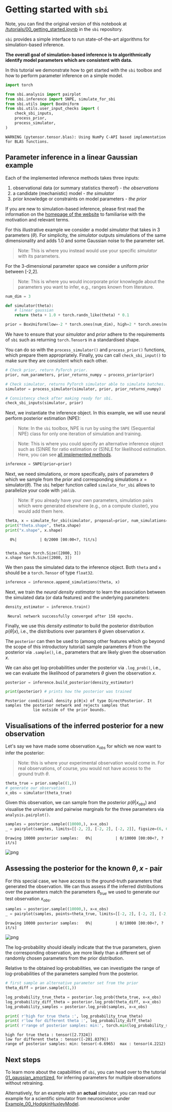 # Getting started with `sbi`

Note, you can find the original version of this notebook at [/tutorials/00_getting_started.ipynb](https://github.com/sbi-dev/sbi/blob/main/tutorials/00_getting_started.ipynb) in the `sbi` repository.

`sbi` provides a simple interface to run state-of-the-art algorithms for simulation-based inference.

**The overall goal of simulation-based inference is to algorithmically identify model parameters which are consistent with data.**

In this tutorial we demonstrate how to get started with the `sbi` toolbox and how to perform parameter inference on a simple model.


```python
import torch

from sbi.analysis import pairplot
from sbi.inference import SNPE, simulate_for_sbi
from sbi.utils import BoxUniform
from sbi.utils.user_input_checks import (
    check_sbi_inputs,
    process_prior,
    process_simulator,
)
```

    WARNING (pytensor.tensor.blas): Using NumPy C-API based implementation for BLAS functions.


## Parameter inference in a linear Gaussian example



Each of the implemented inference methods takes three inputs:  
1. observational data (or summary statistics thereof) - _the observations_  
2. a candidate (mechanistic) model - _the simulator_  
3. prior knowledge or constraints on model parameters - _the prior_

If you are new to simulation-based inference, please first read the information on the [homepage of the website](https://sbi-dev.github.io/sbi/) to familiarise with the motivation and relevant terms.

For this illustrative example we consider a model _simulator_ that takes in 3 parameters ($\theta$). For simplicity, the _simulator_ outputs simulations of the same dimensionality and adds 1.0 and some Gaussian noise to the parameter set. 

> Note: This is where you instead would use your specific  _simulator_ with its parameters.

For the 3-dimensional parameter space we consider a uniform _prior_ between [-2,2].

> Note: This is where you would incorporate prior knowlegde about the parameters you want to infer, e.g., ranges known from literature. 


```python
num_dim = 3

def simulator(theta):
    # linear gaussian
    return theta + 1.0 + torch.randn_like(theta) * 0.1

prior = BoxUniform(low=-2 * torch.ones(num_dim), high=2 * torch.ones(num_dim))
```

We have to ensure that your _simulator_ and _prior_ adhere to the requirements of `sbi` such as returning `torch.Tensor`s in a standardised shape. 

You can do so with the `process_simulator()` and `process_prior()` functions, which prepare them appropriately. Finally, you can call `check_sbi_input()` to make sure they are consistent which each other.


```python
# Check prior, return PyTorch prior.
prior, num_parameters, prior_returns_numpy = process_prior(prior)

# Check simulator, returns PyTorch simulator able to simulate batches.
simulator = process_simulator(simulator, prior, prior_returns_numpy)

# Consistency check after making ready for sbi.
check_sbi_inputs(simulator, prior)
```

Next, we instantiate the inference object. In this example, we will use neural perform posterior estimation (NPE):

> Note: In the `sbi` toolbox, NPE is run by using the `SNPE` (Sequential NPE) class for only one iteration of simulation and training. 

> Note: This is where you could specify an alternative inference object such as (S)NRE for ratio estimation or (S)NLE for likelihood estimation. Here, you can see [all implemented methods](https://sbi-dev.github.io/sbi/latest/tutorials/16_implemented_methods/).


```python
inference = SNPE(prior=prior)
```

Next, we need simulations, or more specifically, pairs of parameters $\theta$ which we sample from the _prior_ and corresponding simulations $x = \mathrm{simulator} (\theta)$. The `sbi` helper function called `simulate_for_sbi` allows to parallelize your code with `joblib`.

 > Note: If you already have your own parameters, simulation pairs which were generated elsewhere (e.g., on a compute cluster), you would add them here.  



```python
theta, x = simulate_for_sbi(simulator, proposal=prior, num_simulations=2000)
print("theta.shape", theta.shape)
print("x.shape", x.shape)
```


      0%|          | 0/2000 [00:00<?, ?it/s]


    theta.shape torch.Size([2000, 3])
    x.shape torch.Size([2000, 3])


We then pass the simulated data to the inference object. Both `theta` and `x` should be a `torch.Tensor` of type `float32`.


```python
inference = inference.append_simulations(theta, x)
```

Next, we train the _neural density estimator_ to learn the association between the simulated data (or data features) and the underlying parameters:


```python
density_estimator = inference.train()
```

     Neural network successfully converged after 158 epochs.

Finally, we use this _density estimator_ to build the posterior distribution $p(\theta|x)$, i.e., the distributions over paramters $\theta$ given observation $x$. 

The `posterior` can then be used to (among other features which go beyond the scope of this introductory tutorial) sample parameters $\theta$ from the posterior via `.sample()`, i.e., parameters that are likely given the observation $x$. 

We can also get log-probabilities under the posterior via `.log_prob()`, i.e., we can evaluate the likelihood of parameters $\theta$ given the observation $x$. 


```python
posterior = inference.build_posterior(density_estimator)

print(posterior) # prints how the posterior was trained
```

    Posterior conditional density p(θ|x) of type DirectPosterior. It samples the posterior network and rejects samples that
                lie outside of the prior bounds.


## Visualisations of the inferred posterior for a new observation

Let's say we have made some observation $x_{obs}$ for which we now want to infer the posterior:

> Note: this is where your experimental observation would come in. For real observations, of course, you would not have access to the ground truth $\theta$. 


```python
theta_true = prior.sample((1,))
# generate our observation
x_obs = simulator(theta_true)
```

 Given this observation, we can sample from the posterior $p(\theta|x_{obs})$ and visualise the univariate and pairwise marginals for the three parameters via `analysis.pairplot()`.


```python
samples = posterior.sample((10000,), x=x_obs)
_ = pairplot(samples, limits=[[-2, 2], [-2, 2], [-2, 2]], figsize=(6, 6),labels=[r"$\theta_1$", r"$\theta_2$", r"$\theta_3$"])
```


    Drawing 10000 posterior samples:   0%|          | 0/10000 [00:00<?, ?it/s]



    
![png](00_getting_started_files/00_getting_started_25_1.png)
    


## Assessing the posterior for the known $\theta, x$ - pair 

For this special case, we have access to the ground-truth parameters that generated the observation. We can thus assess if the inferred distributions over the parameters match the parameters $\theta_{true}$ we used to generate our test observation $x_{obs}$.


```python
samples = posterior.sample((10000,), x=x_obs)
_ = pairplot(samples, points=theta_true, limits=[[-2, 2], [-2, 2], [-2, 2]], figsize=(6, 6), labels=[r"$\theta_1$", r"$\theta_2$", r"$\theta_3$"])
```


    Drawing 10000 posterior samples:   0%|          | 0/10000 [00:00<?, ?it/s]



    
![png](00_getting_started_files/00_getting_started_28_1.png)
    


The log-probability should ideally indicate that the true parameters, given the corresponding observation, are more likely than a different set of randomly chosen parameters from the prior distribution. 

Relative to the obtained log-probabilities, we can investigate the range of log-probabilities of the parameters sampled from the posterior.


```python
# first sample an alternative parameter set from the prior
theta_diff = prior.sample((1,))
```


```python
log_probability_true_theta = posterior.log_prob(theta_true, x=x_obs)
log_probability_diff_theta = posterior.log_prob(theta_diff, x=x_obs)
log_probability_samples = posterior.log_prob(samples, x=x_obs)

print( r'high for true theta :', log_probability_true_theta)
print( r'low for different theta :', log_probability_diff_theta)
print( r'range of posterior samples: min:', torch.min(log_probability_samples),' max :', torch.max(log_probability_samples))

```

    high for true theta : tensor([2.7324])
    low for different theta : tensor([-201.8379])
    range of posterior samples: min: tensor(-6.6965)  max : tensor(4.2212)


## Next steps

To learn more about the capabilities of `sbi`, you can head over to the tutorial
[01_gaussian_amortized](01_gaussian_amortized.md), for inferring parameters for multiple
observations without retraining.

Alternatively, for an example with an __actual__ simulator, you can read our example
for a scientific simulator from neuroscience under [Example_00_HodgkinHuxleyModel](Example_00_HodgkinHuxleyModel.md).
